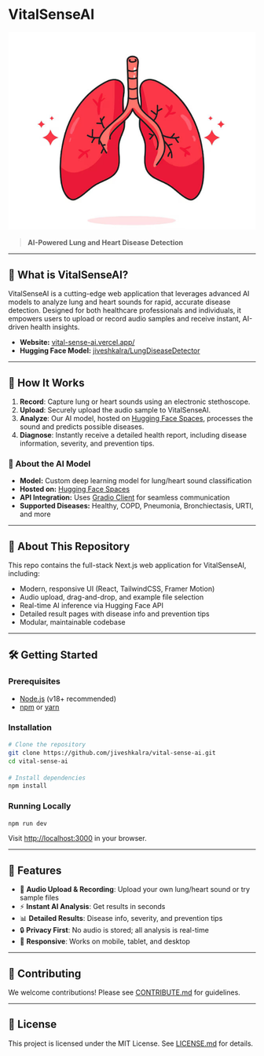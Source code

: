 # VitalSenseAI

![VitalSenseAI Banner](public/images/healthy-lungs.jpg)

> **AI-Powered Lung and Heart Disease Detection**

---

## 🚀 What is VitalSenseAI?

VitalSenseAI is a cutting-edge web application that leverages advanced AI models to analyze lung and heart sounds for rapid, accurate disease detection. Designed for both healthcare professionals and individuals, it empowers users to upload or record audio samples and receive instant, AI-driven health insights.

- **Website:** [vital-sense-ai.vercel.app/](https://vital-sense-ai.vercel.app/)  
- **Hugging Face Model:** [jiveshkalra/LungDiseaseDetector](https://huggingface.co/spaces/jiveshkalra/LungDiseaseDetector)

---

## 🧠 How It Works

1. **Record**: Capture lung or heart sounds using an electronic stethoscope.
2. **Upload**: Securely upload the audio sample to VitalSenseAI.
3. **Analyze**: Our AI model, hosted on [Hugging Face Spaces](https://huggingface.co/spaces/jiveshkalra/LungDiseaseDetector), processes the sound and predicts possible diseases.
4. **Diagnose**: Instantly receive a detailed health report, including disease information, severity, and prevention tips.

### 🤖 About the AI Model
- **Model:** Custom deep learning model for lung/heart sound classification
- **Hosted on:** [Hugging Face Spaces](https://huggingface.co/spaces/jiveshkalra/LungDiseaseDetector)
- **API Integration:** Uses [Gradio Client](https://www.npmjs.com/package/@gradio/client) for seamless communication
- **Supported Diseases:** Healthy, COPD, Pneumonia, Bronchiectasis, URTI, and more

---

## 📂 About This Repository

This repo contains the full-stack Next.js web application for VitalSenseAI, including:
- Modern, responsive UI (React, TailwindCSS, Framer Motion)
- Audio upload, drag-and-drop, and example file selection
- Real-time AI inference via Hugging Face API
- Detailed result pages with disease info and prevention tips
- Modular, maintainable codebase

---

## 🛠️ Getting Started

### Prerequisites
- [Node.js](https://nodejs.org/) (v18+ recommended)
- [npm](https://www.npmjs.com/) or [yarn](https://yarnpkg.com/)

### Installation

```bash
# Clone the repository
git clone https://github.com/jiveshkalra/vital-sense-ai.git
cd vital-sense-ai

# Install dependencies
npm install 
```

### Running Locally

```bash
npm run dev 
```

Visit [http://localhost:3000](http://localhost:3000) in your browser.

---

## 🧪 Features

- 🎤 **Audio Upload & Recording**: Upload your own lung/heart sound or try sample files
- ⚡ **Instant AI Analysis**: Get results in seconds
- 📊 **Detailed Results**: Disease info, severity, and prevention tips
- 🔒 **Privacy First**: No audio is stored; all analysis is real-time
- 📱 **Responsive**: Works on mobile, tablet, and desktop

---

## 🤝 Contributing

We welcome contributions! Please see [CONTRIBUTE.md](CONTRIBUTE.md) for guidelines.

---

## 📄 License

This project is licensed under the MIT License. See [LICENSE.md](LICENSE.md) for details.
 